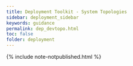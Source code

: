 ```yaml
---
title: Deployment Toolkit - System Topologies
sidebar: deployment_sidebar
keywords: guidance
permalink: dep_devtopo.html
toc: false
folder: deployment
---
```


{% include note-notpublished.html %}

<a href="https://developer.nhs.uk/apis/spine-core/ssp_system_topologies.html" target="_blank"></a>
